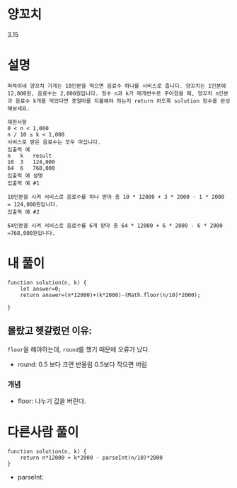 # 양꼬치
3.15 


# 설명

    머쓱이네 양꼬치 가게는 10인분을 먹으면 음료수 하나를 서비스로 줍니다. 양꼬치는 1인분에 12,000원, 음료수는 2,000원입니다. 정수 n과 k가 매개변수로 주어졌을 때, 양꼬치 n인분과 음료수 k개를 먹었다면 총얼마를 지불해야 하는지 return 하도록 solution 함수를 완성해보세요.

    제한사항
    0 < n < 1,000
    n / 10 ≤ k < 1,000
    서비스로 받은 음료수는 모두 마십니다.
    입출력 예
    n	k	result
    10	3	124,000
    64	6	768,000
    입출력 예 설명
    입출력 예 #1

    10인분을 시켜 서비스로 음료수를 하나 받아 총 10 * 12000 + 3 * 2000 - 1 * 2000 = 124,000원입니다.
    입출력 예 #2

    64인분을 시켜 서비스로 음료수를 6개 받아 총 64 * 12000 + 6 * 2000 - 6 * 2000 =768,000원입니다.

# 내 풀이

    function solution(n, k) {
        let answer=0;
        return answer=(n*12000)+(k*2000)-(Math.floor(n/10)*2000);
        
    }

## 몰랐고 헷갈렸던 이유: 
`floor`을 해야하는데, `round`를 했기 때문에 오류가 났다. 

+ round: 0.5 보다 크면 반올림 0.5보다 작으면 버림


### 개념

+ floor: 나누기 값을 버린다.



# 다른사람 풀이

    function solution(n, k) {
        return n*12000 + k*2000 - parseInt(n/10)*2000
    }


+ parseInt: 